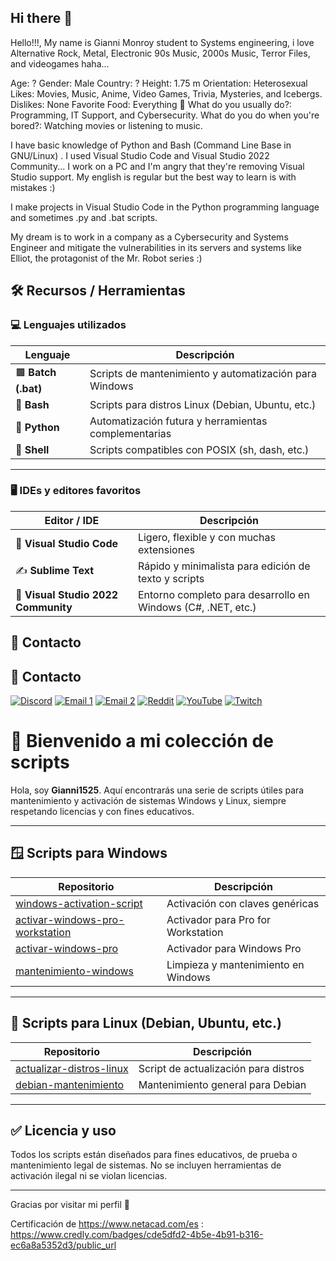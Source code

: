 ## Hi there 👋

Hello!!!, My name is Gianni Monroy student to Systems engineering, i love Alternative Rock, Metal, Electronic 90s Music, 2000s Music, Terror Files, and videogames haha...

 Age: ? 
 Gender: Male 
 Country: ? 
 Height: 1.75 m 
 Orientation: Heterosexual 
 Likes: Movies, Music, Anime, Video Games,    Trivia, Mysteries, and Icebergs. 
 Dislikes: None Favorite Food: Everything 
🌟 What do you usually do?: Programming, IT Support, and Cybersecurity. What do you do when you're bored?: Watching movies or listening to music.

I have basic knowledge of Python and Bash (Command Line Base in GNU/Linux) . I used Visual Studio Code and Visual Studio 2022 Community... I work on a PC and I'm angry that they're removing Visual Studio support. My english is regular but the best way to learn is with mistakes :)

I make projects in Visual Studio Code in the Python programming language and sometimes .py and .bat scripts.

My dream is to work in a company as a Cybersecurity and Systems Engineer and mitigate the vulnerabilities in its servers and systems like Elliot, the protagonist of the Mr. Robot series :)
## 🛠️ Recursos / Herramientas

### 💻 Lenguajes utilizados

| Lenguaje | Descripción |
|----------|-------------|
| 🟫 **Batch (.bat)** | Scripts de mantenimiento y automatización para Windows |
| 🐚 **Bash** | Scripts para distros Linux (Debian, Ubuntu, etc.) |
| 🐍 **Python** | Automatización futura y herramientas complementarias |
| 🐧 **Shell** | Scripts compatibles con POSIX (sh, dash, etc.) |

---

### 🖥️ IDEs y editores favoritos

| Editor / IDE | Descripción |
|--------------|-------------|
| 🧠 **Visual Studio Code** | Ligero, flexible y con muchas extensiones |
| ✍️ **Sublime Text** | Rápido y minimalista para edición de texto y scripts |
| 🧱 **Visual Studio 2022 Community** | Entorno completo para desarrollo en Windows (C#, .NET, etc.) |

## 🔗 Contacto

## 🔗 Contacto

[![Discord](https://img.shields.io/badge/Discord-View%20Profile-7289DA?style=for-the-badge&logo=discord)](https://discord.com/users/888058303165378600)
[![Email 1](https://img.shields.io/badge/Email%20gianniyt5@gmail.com-D14836?style=for-the-badge&logo=gmail&logoColor=white)](mailto:gianniyt5@gmail.com)
[![Email 2](https://img.shields.io/badge/Email%20giannimonroy06@gmail.com-D14836?style=for-the-badge&logo=gmail&logoColor=white)](mailto:giannimonroy06@gmail.com)
[![Reddit](https://img.shields.io/badge/Reddit-Relative__Money6474-FF4500?style=for-the-badge&logo=reddit&logoColor=white)](https://www.reddit.com/user/Relative_Money6474/)
[![YouTube](https://img.shields.io/badge/YouTube-GamerX9496-FF0000?style=for-the-badge&logo=youtube&logoColor=white)](https://www.youtube.com/@gamerx9496)
[![Twitch](https://img.shields.io/badge/Twitch-gamerx1525-9146FF?style=for-the-badge&logo=twitch&logoColor=white)](https://www.twitch.tv/gamerx1525)

# 👋 Bienvenido a mi colección de scripts

Hola, soy **Gianni1525**. Aquí encontrarás una serie de scripts útiles para mantenimiento y activación de sistemas Windows y Linux, siempre respetando licencias y con fines educativos.

---

## 🪟 Scripts para Windows

| Repositorio | Descripción |
|------------|-------------|
| [windows-activation-script](https://github.com/Gianni1525/windows-activation-script) | Activación con claves genéricas |
| [activar-windows-pro-workstation](https://github.com/Gianni1525/activar-windows-pro-workstation) | Activador para Pro for Workstation |
| [activar-windows-pro](https://github.com/Gianni1525/activar-windows-pro) | Activador para Windows Pro |
| [mantenimiento-windows](https://github.com/Gianni1525/mantenimiento-windows) | Limpieza y mantenimiento en Windows |

---

## 🐧 Scripts para Linux (Debian, Ubuntu, etc.)

| Repositorio | Descripción |
|------------|-------------|
| [actualizar-distros-linux](https://github.com/Gianni1525/actualizar-distros-linux) | Script de actualización para distros |
| [debian-mantenimiento](https://github.com/Gianni1525/debian-mantenimiento) | Mantenimiento general para Debian |

---

## ✅ Licencia y uso

Todos los scripts están diseñados para fines educativos, de prueba o mantenimiento legal de sistemas. No se incluyen herramientas de activación ilegal ni se violan licencias.

---

Gracias por visitar mi perfil 🙌

Certificación de https://www.netacad.com/es : https://www.credly.com/badges/cde5dfd2-4b5e-4b91-b316-ec6a8a5352d3/public_url
